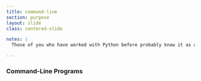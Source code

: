 ```yaml
---
title: command-line
section: purpose
layout: slide
class: centered-slide

notes: |
  Those of you who have worked with Python before probably know it as a language which is run primarily from the command line. Plain text, black and white.

---
```


### Command-Line Programs
